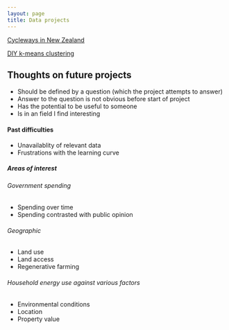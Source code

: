 ```yaml
---
layout: page
title: Data projects
---
```

[Cycleways in New Zealand](https://nbviewer.jupyter.org/github/phtevegibson/data-projects/blob/main/notebooks/Cycleways%20and%20their%20impact.ipynb)

[DIY k-means clustering](https://nbviewer.jupyter.org/github/phtevegibson/data-projects/blob/main/notebooks/diy_k_means_clustering.ipynb)

## Thoughts on future projects
* Should be defined by a question (which the project attempts to answer)
* Answer to the question is not obvious before start of project
* Has the potential to be useful to someone
* Is in an field I find interesting

#### Past difficulties
* Unavailablity of relevant data
* Frustrations with the learning curve

##### Areas of interest

###### Government spending
* Spending over time
* Spending contrasted with public opinion

###### Geographic
* Land use
* Land access
* Regenerative farming

###### Household energy use against various factors
* Environmental conditions
* Location
* Property value